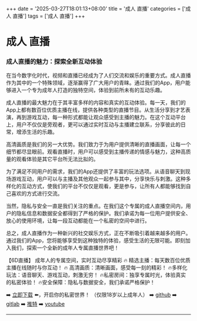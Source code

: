 +++
date = '2025-03-27T18:01:13+08:00'
title = '成人 直播'
categories = ['成人 直播']
tags = ['成人 直播']
+++

# 成人 直播

### 成人直播的魅力：探索全新互动体验

在当今数字化时代，视频和直播已经成为了人们交流和娱乐的重要方式。成人直播作为其中的一个特殊领域，逐渐赢得了广大用户的青睐。通过我们的App，用户能够进入一个专为成年人打造的独特空间，体验到前所未有的互动乐趣。

成人直播的最大魅力在于其丰富多样的内容和真实的互动体验。每一天，我们的App上都有数百位优质主播在线，提供各种类型的直播节目。从生活分享到才艺表演，再到游戏互动，每一种形式都能让观众感受到主播的魅力。在这个互动平台上，用户不仅仅是旁观者，更可以通过实时互动与主播建立联系，分享彼此的日常，增添生活的乐趣。

高清画质是我们的另一大优势。我们致力于为用户提供清晰的直播画面，让每一个细节都尽显眼前。观看直播时，用户可以感受到主播传递的情感与魅力，这种高质量的观看体验是其它平台所无法比拟的。

为了满足不同用户的需求，我们的App还提供了丰富的玩法选项。从语音聊天到现场游戏互动，用户可以与主播及其他观众一起参与其中，分享快乐与刺激。这种多样化的互动方式，使我们的平台不仅仅是观看，更是参与，让所有人都能够找到自己喜欢的方式进行交流。

当然，隐私与安全一直是我们关注的重点。在我们这个专属的成人直播空间内，用户的隐私信息和数据安全都得到了严格的保护。我们承诺为每一位用户提供安全、放心的使用环境，让每一段互动都能在一个私密的空间中进行。

总之，成人直播作为一种新兴的社交娱乐方式，正在不断吸引着越来越多的用户。通过我们的App，您将能够享受到这种独特的体验，感受生活的无限可能。即刻加入我们，探索一个全新的成年人专属直播世界吧！

【6D直播】
成年人的专属空间，实时互动尽享精彩
🔥 精选主播：每天数百位优质主播在线随时与你互动！
🔥 高清画质：清晰画面，感受每一刻的精彩！
🔥多样化玩法：语音聊天、游戏互动，刺激无穷！
🔥私密房间：独享专属时光，体验真实的私密体验！
🔥安全保障：隐私与数据安全，我们承诺严格保护！

➡️ [立即下载](https://down123.s3.ap-east-1.amazonaws.com/down/down.html?channelCode=blog) ⬅️，开启你的私密世界！
（仅限18岁以上成年人）
➡️ [github](https://aldult-live.github.io/)
➡️ [gitlab](https://seo-09598d.gitlab.io/)
➡️ [推特](https://x.com/wegame33)
➡️ [youtube](https://www.youtube.com/@6Dlive)

---
